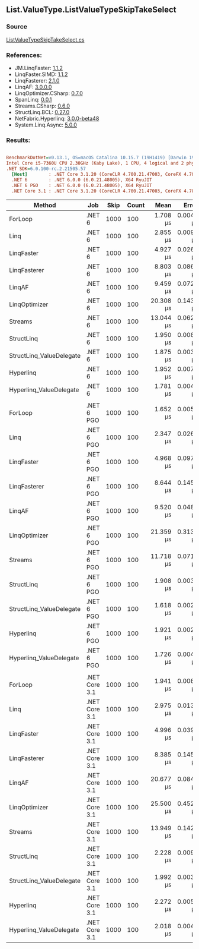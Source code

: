 ﻿## List.ValueType.ListValueTypeSkipTakeSelect

### Source
[ListValueTypeSkipTakeSelect.cs](../LinqBenchmarks/List/ValueType/ListValueTypeSkipTakeSelect.cs)

### References:
- JM.LinqFaster: [1.1.2](https://www.nuget.org/packages/JM.LinqFaster/1.1.2)
- LinqFaster.SIMD: [1.1.2](https://www.nuget.org/packages/LinqFaster.SIMD/1.0.3)
- LinqFasterer: [2.1.0](https://www.nuget.org/packages/LinqFasterer/2.1.0)
- LinqAF: [3.0.0.0](https://www.nuget.org/packages/LinqAF/3.0.0.0)
- LinqOptimizer.CSharp: [0.7.0](https://www.nuget.org/packages/LinqOptimizer.CSharp/0.7.0)
- SpanLinq: [0.0.1](https://www.nuget.org/packages/SpanLinq/0.0.1)
- Streams.CSharp: [0.6.0](https://www.nuget.org/packages/Streams.CSharp/0.6.0)
- StructLinq.BCL: [0.27.0](https://www.nuget.org/packages/StructLinq/0.27.0)
- NetFabric.Hyperlinq: [3.0.0-beta48](https://www.nuget.org/packages/NetFabric.Hyperlinq/3.0.0-beta48)
- System.Linq.Async: [5.0.0](https://www.nuget.org/packages/System.Linq.Async/5.0.0)

### Results:
``` ini

BenchmarkDotNet=v0.13.1, OS=macOS Catalina 10.15.7 (19H1419) [Darwin 19.6.0]
Intel Core i5-7360U CPU 2.30GHz (Kaby Lake), 1 CPU, 4 logical and 2 physical cores
.NET SDK=6.0.100-rc.2.21505.57
  [Host]        : .NET Core 3.1.20 (CoreCLR 4.700.21.47003, CoreFX 4.700.21.47101), X64 RyuJIT
  .NET 6        : .NET 6.0.0 (6.0.21.48005), X64 RyuJIT
  .NET 6 PGO    : .NET 6.0.0 (6.0.21.48005), X64 RyuJIT
  .NET Core 3.1 : .NET Core 3.1.20 (CoreCLR 4.700.21.47003, CoreFX 4.700.21.47101), X64 RyuJIT


```
|                   Method |           Job | Skip | Count |      Mean |     Error |    StdDev |         Ratio | RatioSD |   Gen 0 |   Gen 1 | Allocated |
|------------------------- |-------------- |----- |------ |----------:|----------:|----------:|--------------:|--------:|--------:|--------:|----------:|
|                  ForLoop |        .NET 6 | 1000 |   100 |  1.708 μs | 0.0042 μs | 0.0039 μs |      baseline |         |       - |       - |         - |
|                     Linq |        .NET 6 | 1000 |   100 |  2.855 μs | 0.0092 μs | 0.0086 μs |  1.67x slower |   0.01x |  0.1526 |       - |     320 B |
|               LinqFaster |        .NET 6 | 1000 |   100 |  4.927 μs | 0.0265 μs | 0.0221 μs |  2.89x slower |   0.01x |  9.2545 |       - |  19,368 B |
|             LinqFasterer |        .NET 6 | 1000 |   100 |  8.803 μs | 0.0861 μs | 0.0764 μs |  5.16x slower |   0.04x | 39.2151 |       - |  83,304 B |
|                   LinqAF |        .NET 6 | 1000 |   100 |  9.459 μs | 0.0720 μs | 0.0673 μs |  5.54x slower |   0.04x |       - |       - |         - |
|            LinqOptimizer |        .NET 6 | 1000 |   100 | 20.308 μs | 0.1432 μs | 0.1340 μs | 11.89x slower |   0.09x | 49.9878 | 16.6626 | 137,863 B |
|                  Streams |        .NET 6 | 1000 |   100 | 13.044 μs | 0.0624 μs | 0.0554 μs |  7.64x slower |   0.03x |  0.5493 |       - |   1,176 B |
|               StructLinq |        .NET 6 | 1000 |   100 |  1.950 μs | 0.0082 μs | 0.0073 μs |  1.14x slower |   0.01x |  0.0572 |       - |     120 B |
| StructLinq_ValueDelegate |        .NET 6 | 1000 |   100 |  1.875 μs | 0.0035 μs | 0.0033 μs |  1.10x slower |   0.00x |       - |       - |         - |
|                Hyperlinq |        .NET 6 | 1000 |   100 |  1.952 μs | 0.0077 μs | 0.0069 μs |  1.14x slower |   0.01x |       - |       - |         - |
|  Hyperlinq_ValueDelegate |        .NET 6 | 1000 |   100 |  1.781 μs | 0.0040 μs | 0.0036 μs |  1.04x slower |   0.00x |       - |       - |         - |
|                          |               |      |       |           |           |           |               |         |         |         |           |
|                  ForLoop |    .NET 6 PGO | 1000 |   100 |  1.652 μs | 0.0051 μs | 0.0045 μs |      baseline |         |       - |       - |         - |
|                     Linq |    .NET 6 PGO | 1000 |   100 |  2.347 μs | 0.0260 μs | 0.0243 μs |  1.42x slower |   0.02x |  0.1526 |       - |     320 B |
|               LinqFaster |    .NET 6 PGO | 1000 |   100 |  4.968 μs | 0.0976 μs | 0.1124 μs |  3.02x slower |   0.08x |  9.2545 |       - |  19,368 B |
|             LinqFasterer |    .NET 6 PGO | 1000 |   100 |  8.644 μs | 0.1459 μs | 0.1365 μs |  5.24x slower |   0.09x | 39.2151 |       - |  83,304 B |
|                   LinqAF |    .NET 6 PGO | 1000 |   100 |  9.520 μs | 0.0486 μs | 0.0454 μs |  5.76x slower |   0.03x |       - |       - |         - |
|            LinqOptimizer |    .NET 6 PGO | 1000 |   100 | 21.359 μs | 0.3138 μs | 0.2935 μs | 12.95x slower |   0.17x | 49.9878 | 16.6626 | 137,863 B |
|                  Streams |    .NET 6 PGO | 1000 |   100 | 11.718 μs | 0.0711 μs | 0.0630 μs |  7.09x slower |   0.04x |  0.5493 |       - |   1,176 B |
|               StructLinq |    .NET 6 PGO | 1000 |   100 |  1.908 μs | 0.0032 μs | 0.0025 μs |  1.15x slower |   0.00x |  0.0572 |       - |     120 B |
| StructLinq_ValueDelegate |    .NET 6 PGO | 1000 |   100 |  1.618 μs | 0.0028 μs | 0.0025 μs |  1.02x faster |   0.00x |       - |       - |         - |
|                Hyperlinq |    .NET 6 PGO | 1000 |   100 |  1.921 μs | 0.0024 μs | 0.0019 μs |  1.16x slower |   0.00x |       - |       - |         - |
|  Hyperlinq_ValueDelegate |    .NET 6 PGO | 1000 |   100 |  1.726 μs | 0.0040 μs | 0.0038 μs |  1.04x slower |   0.00x |       - |       - |         - |
|                          |               |      |       |           |           |           |               |         |         |         |           |
|                  ForLoop | .NET Core 3.1 | 1000 |   100 |  1.941 μs | 0.0064 μs | 0.0060 μs |      baseline |         |       - |       - |         - |
|                     Linq | .NET Core 3.1 | 1000 |   100 |  2.975 μs | 0.0135 μs | 0.0119 μs |  1.53x slower |   0.01x |  0.1526 |       - |     320 B |
|               LinqFaster | .NET Core 3.1 | 1000 |   100 |  4.996 μs | 0.0393 μs | 0.0368 μs |  2.57x slower |   0.02x |  9.2545 |       - |  19,368 B |
|             LinqFasterer | .NET Core 3.1 | 1000 |   100 |  8.385 μs | 0.1452 μs | 0.1287 μs |  4.32x slower |   0.06x | 38.7573 |       - |  83,304 B |
|                   LinqAF | .NET Core 3.1 | 1000 |   100 | 20.677 μs | 0.0845 μs | 0.0790 μs | 10.65x slower |   0.06x |       - |       - |         - |
|            LinqOptimizer | .NET Core 3.1 | 1000 |   100 | 25.500 μs | 0.4524 μs | 0.4010 μs | 13.14x slower |   0.21x | 60.5469 | 15.1367 | 137,900 B |
|                  Streams | .NET Core 3.1 | 1000 |   100 | 13.949 μs | 0.1422 μs | 0.1330 μs |  7.19x slower |   0.08x |  0.5493 |       - |   1,176 B |
|               StructLinq | .NET Core 3.1 | 1000 |   100 |  2.228 μs | 0.0092 μs | 0.0081 μs |  1.15x slower |   0.01x |  0.0572 |       - |     120 B |
| StructLinq_ValueDelegate | .NET Core 3.1 | 1000 |   100 |  1.992 μs | 0.0030 μs | 0.0023 μs |  1.03x slower |   0.00x |       - |       - |         - |
|                Hyperlinq | .NET Core 3.1 | 1000 |   100 |  2.272 μs | 0.0052 μs | 0.0046 μs |  1.17x slower |   0.00x |       - |       - |         - |
|  Hyperlinq_ValueDelegate | .NET Core 3.1 | 1000 |   100 |  2.018 μs | 0.0043 μs | 0.0038 μs |  1.04x slower |   0.00x |       - |       - |         - |
